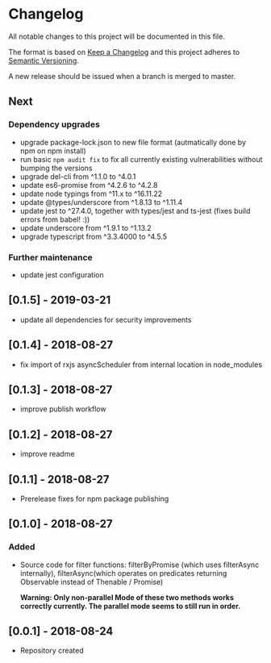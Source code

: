 # Changelog
All notable changes to this project will be documented in this file.

The format is based on [Keep a Changelog](http://keepachangelog.com/en/1.0.0/)
and this project adheres to [Semantic Versioning](http://semver.org/spec/v2.0.0.html).

A new release should be issued when a branch is merged to master.

## Next 

### Dependency upgrades
* upgrade package-lock.json to new file format (autmatically done by npm on npm install)
* run basic `npm audit fix` to fix all currently existing vulnerabilities without bumping the versions
* upgrade del-cli from ^1.1.0 to ^4.0.1
* update es6-promise from ^4.2.6 to ^4.2.8
* update node typings from ^11.x to ^16.11.22
* update @types/underscore from ^1.8.13 to ^1.11.4
* update jest to ^27.4.0, together with types/jest and ts-jest (fixes build errors from babel! :))
* update underscore from ^1.9.1 to ^1.13.2
* upgrade typescript from ^3.3.4000 to ^4.5.5

### Further maintenance
* update jest configuration

## [0.1.5] - 2019-03-21

* update all dependencies for security improvements

## [0.1.4] - 2018-08-27

* fix import of rxjs asyncScheduler from internal location in node_modules

## [0.1.3] - 2018-08-27

* improve publish workflow

## [0.1.2] - 2018-08-27

* improve readme

## [0.1.1] - 2018-08-27

* Prerelease fixes for npm package publishing

## [0.1.0] - 2018-08-27

### Added

* Source code for filter functions: filterByPromise (which uses filterAsync internally), 
  filterAsync(which operates on predicates returning Observable instead of Thenable / Promise)
  
  **Warning: Only non-parallel Mode of these two methods works correctly currently. 
  The parallel mode seems to still run in order.**

## [0.0.1] - 2018-08-24

* Repository created
